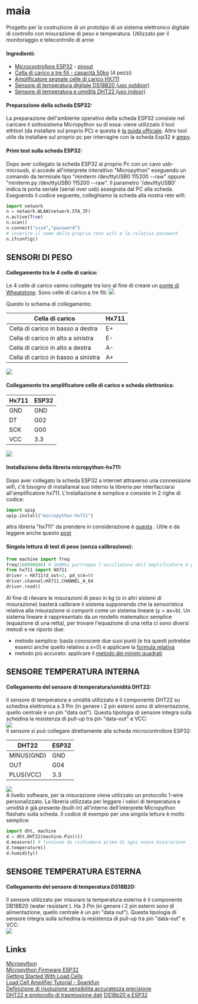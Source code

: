 # maia
Progetto per la costruzione di un prototipo di un sistema elettronico digitale di controllo con misurazione di peso e temperatura. Utilizzato per il monitoraggio e telecontrollo di arnie  
#### Ingredienti:
- [Microcontrollore ESP32](imgs/esp32.jpg) - [pinout](imgs/esp32_pinout.jpg)
- [Cella di carico a tre fili - capacità 50kg](imgs/celle_di_carico.jpg) (4 pezzi)
- [Amplificatore segnale celle di carico HX711](imgs/hx711.jpg)
- [Sensore di temperatura digitale DS18B20 (uso outdoor)](imgs/ds18b20.jpg)
- [Sensore di temperatura e umidità DHT22 (uso indoor)](imgs/dht22.jpg)

#### Preparazione della scheda ESP32:
La preparazione dell'ambiente operativo della scheda ESP32 consiste nel caricare il sottosistema Micropython su di essa: viene utilizzato il tool ethtool (da installare sul proprio PC) e questa è [la guida ufficiale](https://docs.micropython.org/en/latest/esp32/tutorial/intro.html#esp32-intro).
Altro tool utile da installare sul proprio pc per interragire con la scheda Esp32 è [ampy](https://learn.adafruit.com/micropython-basics-load-files-and-run-code/install-ampy).

#### Primi test sulla scheda ESP32:
Dopo aver collegato la scheda ESP32 al proprio Pc con un cavo usb-microusb, si accede all'interprete interattivo "Micropython" eseguendo un comando da terminale tipo "miniterm /dev/ttyUSB0 115200 --raw" oppure "miniterm.py /dev/ttyUSB0 115200 --raw". Il parametro '/dev/ttyUSB0' indica la porta seriale (serial over usb) assegnata dal PC alla scheda. 
Eseguendo il codice seguente, colleghiamo la scheda alla nostra rete wifi:
```python
import network
n = network.WLAN(network.STA_IF)
n.active(True)
n.scan()
n.connect("ssid","password")
# inserire il nome della propria rete wifi e la relativa password
n.ifconfig()
```

## SENSORI DI PESO  
#### Collegamento tra le 4 celle di carico:
Le 4 celle di carico vanno collegate tra loro al fine di creare un [ponte di Wheatstone](https://it.wikipedia.org/wiki/Ponte_di_Wheatstone). Sono celle di carico a tre fili:
![](imgs/celle_di_carico.jpg) 

Questo lo schema di collegamento:  

Cella di carico | Hx711
------------ | -------------
Cella di carico in basso a destra | E+  
Cella di carico in alto a sinistra | E-  
Cella di carico in alto a destra  | A-  
Cella di carico in basso a sinistra | A+ 

![](imgs/loadcell_hx711_bb.jpg)

#### Collegamento tra amplificatore celle di carico e scheda elettronica:
Hx711 | ESP32
------------ | -------------
GND | GND  
DT  | G02  
SCK | G00  
VCC | 3.3  

![](imgs/esp32_xh711_bb.jpg)

#### Installazione della libreria micropython-hx711:
Dopo aver collegato la scheda ESP32 a internet attraverso una connessione wifi, c'è bisogno di installareal suo interno la libreria per interfacciarsi all'amplificatore hx711.
L'installazione è semplice e consiste in 2 righe di codice:
```python
import upip
upip.install("micropython-hx711")
```
altra libreria "hx711" da prendere in considerazione è [questa](https://github.com/HowManyOliversAreThere/hx711_mpy-driver/blob/master/hx711.py) . Utile e da leggere anche questo [post](https://forum.micropython.org/viewtopic.php?t=2678)  

#### Singola lettura di test di peso (senza calibrazione):

```python
from machine import freq
freq(160000000) # 160Mhz purtroppo l'oscillatore dell'amplificatore è più lento :(
from hx711 import HX711
driver = HX711(d_out=2, pd_sck=0)
driver.channel=HX711.CHANNEL_A_64
driver.read()
```
Al fine di rilevare le misurazioni di peso in kg (o in altri sistemi di misurazione) basterà calibrare il sistema supponendo che la sensoristica relativa alla misurazione si comporti come un sistema lineare (y = ax+b).
Un sistema lineare è rappresentato da un modello matematico semplice (equazione di una retta), per trovare l'equazione di una retta ci sono diversi metodi e ne riporto due:
 - metodo semplice: basta conoscere due suoi punti (e tra questi potrebbe esserci anche quello relativo a x=0) e applicare la [formula relativa](https://www.youmath.it/formulari/formulari-di-geometria-analitica/434-equazione-della-retta-passante-per-due-punti.html)  
 - metodo più accurato: applicare il [metodo dei minimi quadrati](https://www.studenti.it/matematica/retta-di-regressione-lineare-62.jspc) 

   
   
## SENSORE TEMPERATURA INTERNA     
#### Collegamento del sensore di temperatura/umidità DHT22:
Il sensore di temperatura e umidità utilizzato è il componente DHT22 su schedina elettronica a 3 Pin (in genere i 2 pin esterni sono di alimentazione, quello centrale è un pin "data out"). Questa tipologia di sensore integra sulla schedina la resistenza di pull-up tra pin "data-out" e VCC:  
![](imgs/dht22.jpg)  
Il sensore si può collegare direttamente alla scheda microcontrollore ESP32:  

DHT22 | ESP32  
------------ | -------------
MINUS(GND) | GND  
OUT | G04   
PLUS(VCC) | 3.3

![](imgs/esp32_dht22_bb.jpg)  
A livello software, per la misurazione viene utilizzato un protocollo 1-wire personalizzato. La libreria utilizzata per leggere i valori di temperatura e umidità è già presente (built-in) all'interno dell'interprete Micropython flashato sulla scheda. Il codice di esempio per una singola lettura è molto semplice:

```python
import dht, machine
d = dht.DHT22(machine.Pin(4))
d.measure() # funzione da richiamare prima di ogni nuova misurazione
d.temperature()
d.humidity()
```
## SENSORE TEMPERATURA ESTERNA     
#### Collegamento del sensore di temperatura DS18B20:
Il sensore utilizzato per misurare la temperatura esterna è il componente DB18B20 (water resistant ). Ha 3 Pin (in genere i 2 pin esterni sono di alimentazione, quello centrale è un pin "data out"). Questa tipologia di sensore integra sulla schedina la resistenza di pull-up tra pin "data-out" e VCC:  
![](imgs/dht22.jpg)  
## Links
[Micropython](https://docs.micropython.org/en/latest/index.html)  
[Micropython Firmware ESP32](http://micropython.org/download#esp32)  
[Getting Started With Load Cells](https://learn.sparkfun.com/tutorials/getting-started-with-load-cells)  
[Load Cell Amplifier Tutorial - Sparkfun](https://learn.sparkfun.com/tutorials/load-cell-amplifier-hx711-breakout-hookup-guide/all)  
[Definizione di risoluzione sensibilita accuratezza precisione](https://www.altrasoluzione.com/blog/strumenti-di-misura-risoluzione-sensibilita-accuratezza-precisione)  
[DHT22 e protocollo di trasmissione dati](https://www.settorezero.com/wordpress/misurare-temperatura-e-umidita-relativa-con-il-sensore-dht22-e-un-picmicro/) 
[DS18b20 e ESP32](https://randomnerdtutorials.com/esp32-with-multiple-ds18b20-temperature-sensors/)  

